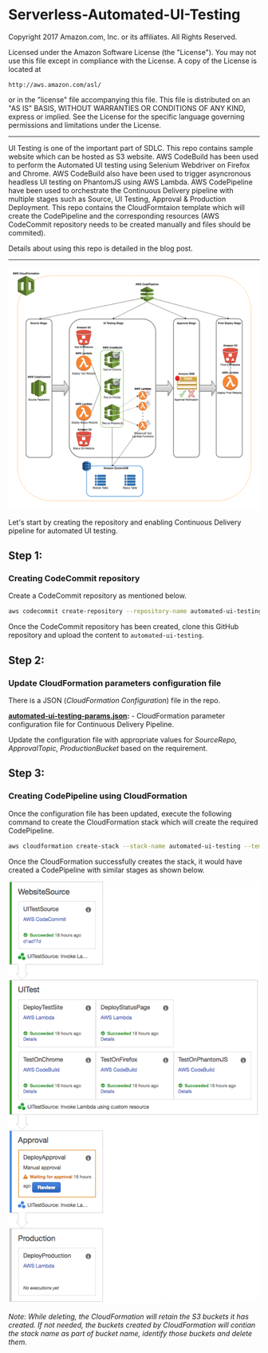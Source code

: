 # Serverless-Automated-UI-Testing

Copyright 2017 Amazon.com, Inc. or its affiliates. All Rights Reserved.

Licensed under the Amazon Software License (the "License"). You may not use this file except in compliance with the License. A copy of the License is located at

    http://aws.amazon.com/asl/

or in the "license" file accompanying this file. This file is distributed on an "AS IS" BASIS, WITHOUT WARRANTIES OR CONDITIONS OF ANY KIND, express or implied. See the License for the specific language governing permissions and limitations under the License.

***

UI Testing is one of the important part of SDLC. This repo contains sample website which can be hosted as S3 website. AWS CodeBuild has been used to perform the Automated UI testing using Selenium Webdriver on Firefox and Chrome. AWS CodeBuild also have been used to trigger asyncronous headless UI testing on PhantomJS using AWS Lambda. AWS CodePipeline have been used to orchestrate the Continuous Delivery pipeline with multiple stages such as Source, UI Testing, Approval & Production Deployment. This repo contains the CloudFormtaion template which will create the CodePipeline and the corresponding resources (AWS CodeCommit repository needs to be created manually and files should be commited).

Details about using this repo is detailed in the blog post.

***

![CodePipeline Design](Automated_UI_Testing.png)

Let's start by creating the repository and enabling Continuous Delivery pipeline for automated UI testing.


## Step 1:

### Creating CodeCommit repository
Create a CodeCommit repository as mentioned below.

```bash
aws codecommit create-repository --repository-name automated-ui-testing --repository-description "Repository for Automated UI Testing and Continuous Delivery using CodePipeline."
```

Once the CodeCommit repository has been created, clone this GitHub repository and upload the content to  `automated-ui-testing`.


## Step 2:

### Update CloudFormation parameters configuration file
There is a JSON (*CloudFormation Configuration*) file in the repo.

**[automated-ui-testing-params.json](automated-ui-testing-params.json):** - CloudFormation parameter configuration file for Continuous Delivery Pipeline.

Update the configuration file with appropriate values for *SourceRepo, ApprovalTopic, ProductionBucket* based on the requirement.


## Step 3:

### Creating CodePipeline using CloudFormation

Once the configuration file has been updated, execute the following command to create the CloudFormation stack which will create the required CodePipeline.

```bash
aws cloudformation create-stack --stack-name automated-ui-testing --template-body file://automated-ui-testing.yml --parameters file://automated-ui-testing-params.json --capabilities CAPABILITY_NAMED_IAM
```

Once the CloudFormation successfully creates the stack, it would have created a CodePipeline with similar stages as shown below.

![CodePipeline Stages](CodePipeline_Flow.png)

_Note: While deleting, the CloudFormation will retain the S3 buckets it has created. If not needed, the buckets created by CloudFormation will contian the stack name as part of bucket name, identify those buckets and delete them._
